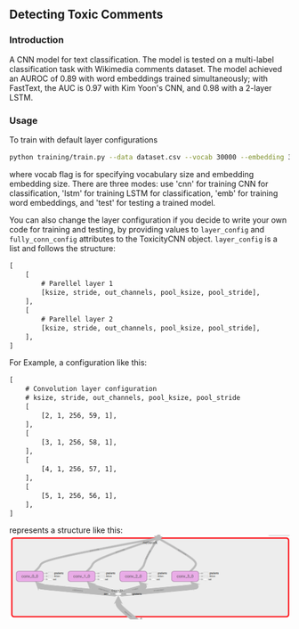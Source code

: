 ## Detecting Toxic Comments
### Introduction
A CNN model for text classification. The model is tested on a multi-label 
classification task with Wikimedia comments dataset. The model achieved an 
AUROC of 0.89 with word embeddings trained simultaneously; with FastText, 
the AUC is 0.97 with Kim Yoon's CNN, and 0.98 with a 2-layer LSTM.

### Usage
To train with default layer configurations
```bash
python training/train.py --data dataset.csv --vocab 30000 --embedding 300 --mode cnn
```
where vocab flag is for specifying vocabulary size and embedding embedding 
size. There are three modes: use 'cnn' for training CNN for 
classification, 'lstm' for training LSTM for classification, 'emb' for training word embeddings, and 'test' for testing
a trained model.

You can also change the layer configuration if you decide to write your 
own code for training and testing, by providing values to `layer_config` 
and `fully_conn_config` attributes to the ToxicityCNN object. `layer_config` 
is a list and follows the structure: 
```
[
    [
        # Parellel layer 1
        [ksize, stride, out_channels, pool_ksize, pool_stride],
    ],
    [
        # Parellel layer 2
        [ksize, stride, out_channels, pool_ksize, pool_stride],
    ],
]
```
For Example, a configuration like this:
```pythonstub
[
    # Convolution layer configuration
    # ksize, stride, out_channels, pool_ksize, pool_stride
    [
        [2, 1, 256, 59, 1],
    ],
    [
        [3, 1, 256, 58, 1],
    ],
    [
        [4, 1, 256, 57, 1],
    ],
    [
        [5, 1, 256, 56, 1],
    ],
]
```
represents a structure like this:
![config](readme_media/config.png)